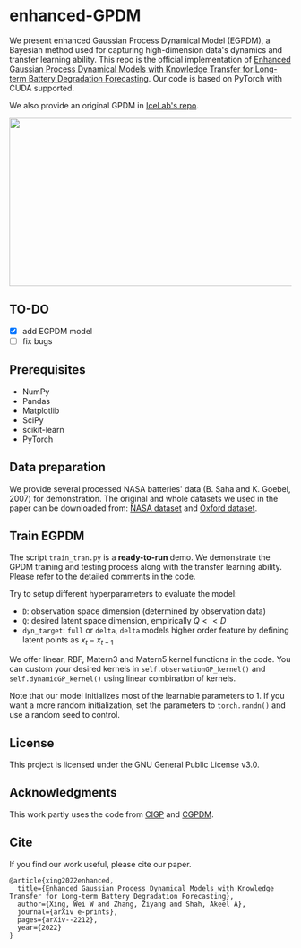 # enhanced-GPDM

We present enhanced Gaussian Process Dynamical Model (EGPDM), a Bayesian method used for capturing high-dimension data's dynamics and transfer learning ability. This repo is the official implementation of [Enhanced Gaussian Process Dynamical Models with Knowledge Transfer for Long-term Battery Degradation Forecasting](https://arxiv.org/abs/2212.01609). Our code is based on PyTorch with CUDA supported.

We also provide an original GPDM in [IceLab's repo](https://github.com/IceLab-X/Mini-GP).

<img width="700" height="300" src="https://raw.githubusercontent.com/PericlesHat/modified-GPDM/main/assets/egpdm_nasa.png"/>

## TO-DO

- [x] add EGPDM model
- [ ] fix bugs

## Prerequisites

- NumPy
- Pandas
- Matplotlib
- SciPy
- scikit-learn
- PyTorch

## Data preparation

We provide several processed NASA batteries' data (B. Saha and K. Goebel, 2007) for demonstration. The original and whole datasets we used in the paper can be downloaded from: [NASA dataset](https://www.nasa.gov/content/prognostics-center-of-excellence-data-set-repository) and [Oxford dataset](https://ora.ox.ac.uk/objects/uuid:03ba4b01-cfed-46d3-9b1a-7d4a7bdf6fac).

## Train EGPDM

The script `train_tran.py` is a **ready-to-run** demo. We demonstrate the GPDM training and testing process along with the transfer learning ability. Please refer to the detailed comments in the code. 

Try to setup different hyperparameters to evaluate the model:
- `D`: observation space dimension (determined by observation data)
- `Q`: desired latent space dimension, empirically $Q << D$
- `dyn_target`: `full` or `delta`, `delta` models higher order feature by defining latent points as $x_t - x_{t-1}$

We offer linear, RBF, Matern3 and Matern5 kernel functions in the code. You can custom your desired kernels in `self.observationGP_kernel()` and `self.dynamicGP_kernel()` using linear combination of kernels.

Note that our model initializes most of the learnable parameters to $1$. If you want a more random initialization, set the parameters to `torch.randn()` and use a random seed to control.

## License

This project is licensed under the GNU General Public License v3.0.

## Acknowledgments

This work partly uses the code from [CIGP](https://github.com/IceLab-X/Mini-GP/blob/main/cigp_v14.py) and [CGPDM](https://github.com/fabio-amadio/cgpdm_lib).

## Cite

If you find our work useful, please cite our paper.
```
@article{xing2022enhanced,
  title={Enhanced Gaussian Process Dynamical Models with Knowledge Transfer for Long-term Battery Degradation Forecasting},
  author={Xing, Wei W and Zhang, Ziyang and Shah, Akeel A},
  journal={arXiv e-prints},
  pages={arXiv--2212},
  year={2022}
}
```
